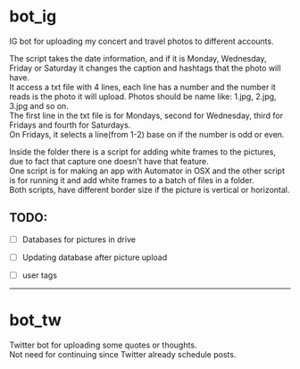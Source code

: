 # bot_ig
IG bot for uploading my concert and travel photos to different accounts.   

The script takes the date information, and if it is Monday, Wednesday, Friday or Saturday it changes the caption and hashtags that the photo will have.   
It access a txt file with 4 lines, each line has a number and the number it reads is the photo it will upload. Photos should be name like: 1.jpg, 2.jpg, 3.jpg and so on.   
The first line in the txt file is for Mondays, second for Wednesday, third for Fridays and fourth for Saturdays.   
On Fridays, it selects a line(from 1-2) base on if the number is odd or even.

Inside the folder there is a script for adding white frames to the pictures, due to fact that capture one doesn't have that feature.   
One script is for making an app with Automator in OSX and the other script is for running it and add white frames to a batch of files in a folder.   
Both scripts, have different border size if the picture is vertical or horizontal.

## TODO:

- [ ] Databases for pictures in drive   
- [ ] Updating database after picture upload   
- [ ] user tags   


------------------------------------------------------------------------------------------------------------------------------------

# bot_tw

Twitter bot for uploading some quotes or thoughts.   
Not need for continuing since Twitter already schedule posts.
